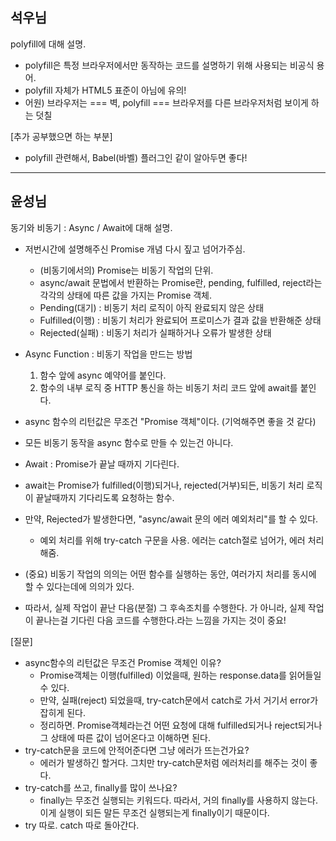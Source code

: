 ## 석우님
polyfill에 대해 설명.
- polyfill은 특정 브라우저에서만 동작하는 코드를 설명하기 위해 사용되는 비공식 용어.
- polyfill 자체가 HTML5 표준이 아님에 유의!
- 어원) 브라우저는 === 벽, polyfill === 브라우저를 다른 브라우저처럼 보이게 하는 덧칠

[추가 공부했으면 하는 부분]
- polyfill 관련해서, Babel(바벨) 플러그인 같이 알아두면 좋다!
------------

## 윤성님
동기와 비동기 : Async / Await에 대해 설명.
- 저번시간에 설명해주신 Promise 개념 다시 짚고 넘어가주심.
  - (비동기에서의) Promise는 비동기 작업의 단위.
  - async/await 문법에서 반환하는 Promise란, pending, fulfilled, reject라는 각각의 상태에 따른 값을 가지는 Promise 객체.
  - Pending(대기) : 비동기 처리 로직이 아직 완료되지 않은 상태
  - Fulfilled(이행) : 비동기 처리가 완료되어 프로미스가 결과 값을 반환해준 상태
  - Rejected(실패) : 비동기 처리가 실패하거나 오류가 발생한 상태

- Async Function : 비동기 작업을 만드는 방법
  1) 함수 앞에 async 예약어를 붙인다.
  2) 함수의 내부 로직 중 HTTP 통신을 하는 비동기 처리 코드 앞에 await를 붙인다.
- async 함수의 리턴값은 무조건 "Promise 객체"이다. (기억해주면 좋을 것 같다)
- 모든 비동기 동작을 async 함수로 만들 수 있는건 아니다.

- Await : Promise가 끝날 때까지 기다린다.
- await는 Promise가 fulfilled(이행)되거나, rejected(거부)되든, 비동기 처리 로직이 끝날때까지 기다리도록 요청하는 함수.

- 만약, Rejected가 발생한다면, "async/await 문의 에러 예외처리"를 할 수 있다.
  - 예외 처리를 위해 try-catch 구문을 사용. 에러는 catch절로 넘어가, 에러 처리해줌.

- (중요) 비동기 작업의 의의는 어떤 함수를 실행하는 동안, 여러가지 처리를 동시에 할 수 있다는데에 의의가 있다.
- 따라서, 실제 작업이 끝난 다음(분절) 그 후속조치를 수행한다. 가 아니라, 실제 작업이 끝나는걸 기다린 다음 코드를 수행한다.라는 느낌을 가지는 것이 중요!

[질문]
- async함수의 리턴값은 무조건 Promise 객체인 이유?
  - Promise객체는 이행(fulfilled) 이었을때, 원하는 response.data를 읽어들일 수 있다.
  - 만약, 실패(reject) 되었을때, try-catch문에서 catch로 가서 거기서 error가 잡히게 된다.
  - 정리하면. Promise객체라는건 어떤 요청에 대해 fulfilled되거나 reject되거나 그 상태에 따른 값이 넘어온다고 이해하면 된다.
- try-catch문을 코드에 안적어준다면 그냥 에러가 뜨는건가요?
  - 에러가 발생하긴 할거다. 그치만 try-catch문처럼 에러처리를 해주는 것이 좋다.
- try-catch를 쓰고, finally를 많이 쓰나요?
  - finally는 무조건 실행되는 키워드다. 따라서, 거의 finally를 사용하지 않는다. 이게 실행이 되든 말든 무조건 실행되는게 finally이기 때문이다.
- try 따로. catch 따로 돌아간다.
